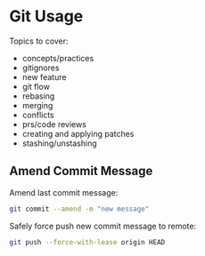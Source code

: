 # Git Usage

Topics to cover:

- concepts/practices
- gitignores
- new feature
- git flow
- rebasing
- merging
- conflicts
- prs/code reviews
- creating and applying patches
- stashing/unstashing

## Amend Commit Message

Amend last commit message:

```zsh
git commit --amend -m "new message"
```

Safely force push new commit message to remote:

```zsh
git push --force-with-lease origin HEAD
```
